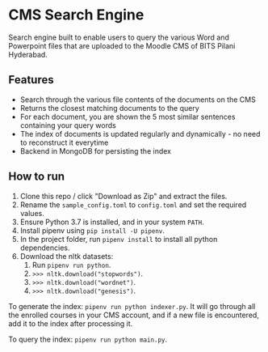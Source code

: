 # CMS Search Engine

Search engine built to enable users to query the various Word and Powerpoint files that are uploaded to the Moodle CMS of BITS Pilani Hyderabad.

## Features
* Search through the various file contents of the documents on the CMS
* Returns the closest matching documents to the query
* For each document, you are shown the 5 most similar sentences containing your query words
* The index of documents is updated regularly and dynamically - no need to reconstruct it everytime
* Backend in MongoDB for persisting the index

## How to run
1. Clone this repo / click "Download as Zip" and extract the files.
2. Rename the `sample_config.toml` to `config.toml` and set the required values.
3. Ensure Python 3.7 is installed, and in your system `PATH`.
4. Install pipenv using `pip install -U pipenv`.
5. In the project folder, run `pipenv install` to install all python dependencies.
6. Download the nltk datasets:
	1. Run `pipenv run python`.
	2. `>>> nltk.download("stopwords")`.
	3. `>>> nltk.download("wordnet")`.
	4. `>>> nltk.download("genesis")`.

To generate the index: `pipenv run python indexer.py`. It will go through all the enrolled courses in your CMS account, and if a new file is encountered, add it to the index after processing it.

To query the index: `pipenv run python main.py`.

